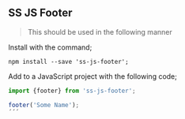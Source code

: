 ## SS JS Footer

> This should be used in the following manner

Install with the command;

```
npm install --save 'ss-js-footer';
```

Add to a JavaScript project with the following code;

```javascript
import {footer} from 'ss-js-footer';

footer('Some Name');
´´´